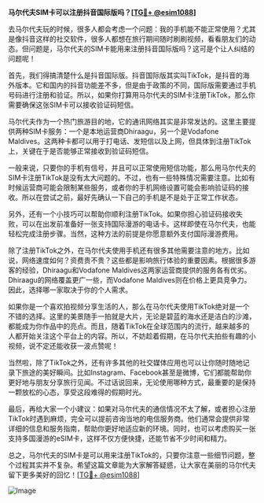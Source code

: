 **马尔代夫SIM卡可以注册抖音国际版吗？[[TG💪+ @esim1088](https://t.me/s/esim1088)]**

去马尔代夫玩的时候，很多人都会考虑一个问题：我的手机能不能正常使用？尤其是像抖音这样的社交软件，很多人都想在旅行期间随时刷刷视频，看看朋友们的动态。但问题是，马尔代夫的SIM卡能用来注册抖音国际版吗？这可是个让人纠结的问题呢！

首先，我们得搞清楚什么是抖音国际版。抖音国际版其实叫TikTok，是抖音的海外版本。它和国内的抖音功能差不多，但是由于政策的不同，国际版需要通过手机号码进行注册和验证。所以，如果你打算用马尔代夫的SIM卡注册TikTok，那么你需要确保这张SIM卡可以接收验证码短信。

马尔代夫作为一个热门旅游目的地，它的通讯网络其实是非常发达的。这里主要提供两种SIM卡服务：一个是本地运营商Dhiraagu，另一个是Vodafone Maldives。这两种卡都可以用于打电话、发短信以及上网，但具体到注册TikTok上，关键在于是否能够正常接收到验证码短信。

一般来说，只要你的手机有信号，并且可以正常使用短信功能，那么用马尔代夫的SIM卡注册TikTok是没有太大问题的。不过，也有一些特殊情况需要注意。比如有时候运营商可能会限制某些服务，或者你的手机网络设置可能会影响验证码的接收。所以在尝试之前，最好先确认一下自己的手机是不是处于正常工作状态。

另外，还有一个小技巧可以帮助你顺利注册TikTok。如果你担心验证码接收失败，可以在出发前准备好一张支持国际漫游的电话卡。这样即使在马尔代夫，也能轻松完成注册步骤。当然，这种方法的前提是你愿意额外支付国际漫游费用。

除了注册TikTok之外，在马尔代夫使用手机还有很多其他需要注意的地方。比如说，网络速度如何？资费贵不贵？这些都是影响旅行体验的重要因素。根据很多游客的经验，Dhiraagu和Vodafone Maldives这两家运营商提供的服务各有优劣。Dhiraagu的网络覆盖更广一些，而Vodafone Maldives则在价格上更具竞争力。因此，选择哪一家取决于你的个人需求。

如果你是一个喜欢拍视频分享生活的人，那么在马尔代夫使用TikTok绝对是一个不错的选择。这里的美景随手一拍就是大片，无论是碧蓝的海水还是洁白的沙滩，都能成为你作品中的亮点。而且，随着TikTok在全球范围内的流行，越来越多的人都开始关注这个平台上的内容。所以，不妨趁着假期，在马尔代夫拍些有趣的小视频，说不定还能收获一波点赞呢！

当然啦，除了TikTok之外，还有许多其他的社交媒体应用也可以让你随时随地记录下旅途的美好瞬间。比如Instagram、Facebook甚至是微博，它们都能帮助你更好地与朋友分享旅行见闻。不过话说回来，无论使用哪种方式，最重要的是保持一颗放松的心态，享受这段难得的假期时光。

最后，再给大家一个小建议：如果对马尔代夫的通信情况不太了解，或者担心注册TikTok时遇到麻烦，完全可以提前咨询当地的电信服务商。他们通常会提供非常详细的信息和服务指南，帮助你更好地适应新的环境。同时，也可以考虑购买一张支持多国漫游的eSIM卡，这样不仅方便快捷，还能节省不少时间和精力。

总之，马尔代夫的SIM卡是可以用来注册TikTok的，只要你注意一些细节问题，整个过程其实并不复杂。希望这篇文章能为大家解答疑惑，让大家在美丽的马尔代夫留下更多美好的回忆！[[TG💪+ @esim1088](https://t.me/s/esim1088)] 

![Image](https://i.postimg.cc/4NQfJmqS/Snipaste-2025-05-13-00-14-12.png)